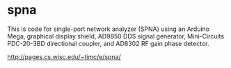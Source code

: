 # spna

This is code for single-port network analyzer (SPNA) using
an Arduino Mega, graphical display shield, AD9850 DDS signal 
generator, Mini-Circuits PDC-20-3BD directional coupler, and 
AD8302 RF gain phase detector. 

http://pages.cs.wisc.edu/~timc/e/spna/

